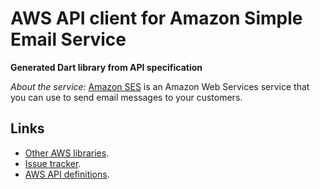 # AWS API client for Amazon Simple Email Service

**Generated Dart library from API specification**

*About the service:*
<a href="https://aws.amazon.com/ses">Amazon SES</a> is an Amazon Web Services
service that you can use to send email messages to your customers.

## Links

- [Other AWS libraries](https://github.com/agilord/aws_client/tree/master/generated).
- [Issue tracker](https://github.com/agilord/aws_client/issues).
- [AWS API definitions](https://github.com/aws/aws-sdk-js/tree/master/apis).
